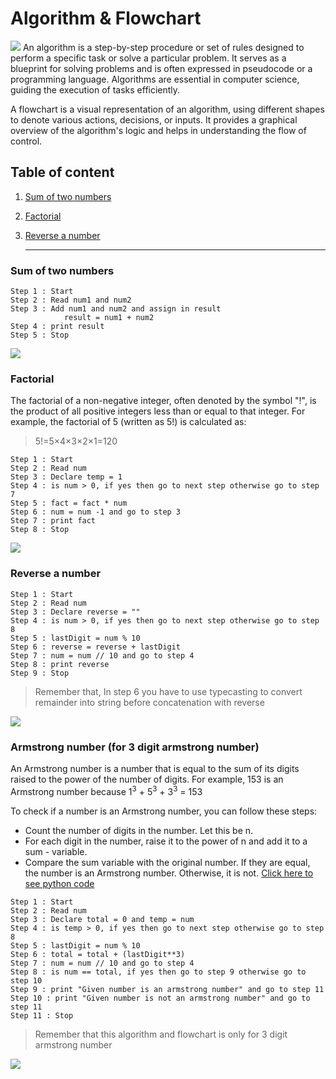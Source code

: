 # Algorithm & Flowchart
![](images/cover.png)
An algorithm is a step-by-step procedure or set of rules designed to perform a specific task or solve a particular problem. It serves as a blueprint for solving problems and is often expressed in pseudocode or a programming language. Algorithms are essential in computer science, guiding the execution of tasks efficiently.

A flowchart is a visual representation of an algorithm, using different shapes to denote various actions, decisions, or inputs. It provides a graphical overview of the algorithm's logic and helps in understanding the flow of control.

## Table of content
1. [Sum of two numbers](#sum-of-two-numbers)
2. [Factorial](#Factorial)
3. [Reverse a number](#reverse-a-number)

   <hr>

###  Sum of two numbers
```
Step 1 : Start
Step 2 : Read num1 and num2
Step 3 : Add num1 and num2 and assign in result
            result = num1 + num2
Step 4 : print result
Step 5 : Stop
```
![](images/flowchart.png)

### Factorial
The factorial of a non-negative integer, often denoted by the symbol "!", is the product of all positive integers less than or equal to that integer. For example, the factorial of 5 (written as 5!) is calculated as:
> 5!=5×4×3×2×1=120

```
Step 1 : Start
Step 2 : Read num
Step 3 : Declare temp = 1 
Step 4 : is num > 0, if yes then go to next step otherwise go to step 7
Step 5 : fact = fact * num
Step 6 : num = num -1 and go to step 3
Step 7 : print fact
Step 8 : Stop
```

![](images/fact.png)


### Reverse a number
```
Step 1 : Start
Step 2 : Read num
Step 3 : Declare reverse = ""
Step 4 : is num > 0, if yes then go to next step otherwise go to step 8
Step 5 : lastDigit = num % 10
Step 6 : reverse = reverse + lastDigit
Step 7 : num = num // 10 and go to step 4
Step 8 : print reverse
Step 9 : Stop
```
> Remember that, In step 6 you have to use typecasting to convert remainder into string before concatenation with reverse


![](images/reverse.png)

### Armstrong number (for 3 digit armstrong number)
An Armstrong number is a number that is equal to the sum of its digits raised to the power of the number of digits. For example, 153 is an Armstrong number because 1<sup>3</sup> + 5<sup>3</sup> + 3<sup>3</sup> = 153

To check if a number is an Armstrong number, you can follow these steps:

- Count the number of digits in the number. Let this be n.
- For each digit in the number, raise it to the power of n and add it to a sum - variable.
- Compare the sum variable with the original number. If they are equal, the number is an Armstrong number. Otherwise, it is not.
[Click here to see python code](../programs/armstrong.py)

```
Step 1 : Start
Step 2 : Read num
Step 3 : Declare total = 0 and temp = num
Step 4 : is temp > 0, if yes then go to next step otherwise go to step 8
Step 5 : lastDigit = num % 10
Step 6 : total = total + (lastDigit**3)
Step 7 : num = num // 10 and go to step 4
Step 8 : is num == total, if yes then go to step 9 otherwise go to step 10
Step 9 : print "Given number is an armstrong number" and go to step 11
Step 10 : print "Given number is not an armstrong number" and go to step 11
Step 11 : Stop
```
> Remember that this algorithm and flowchart is only for 3 digit armstrong number

![](images/armstrong.png)

